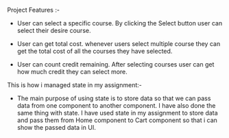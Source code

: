 
Project Features :-

- User can select a specific course. By clicking the Select button user can select their desire course.

- User can get total cost. whenever users select multiple  course they can get the total cost of all the courses they have selected.

- User can count credit remaining. After selecting courses user can get how much credit they can select more.


This is how i managed state in my assignment:-
- The main purpose of using state is to store data so that we can pass data from one component to another component. I have also done the same thing with state. I have used state in my assignment  to store data and pass them from Home component to Cart component so that i can show the passed data in UI.
